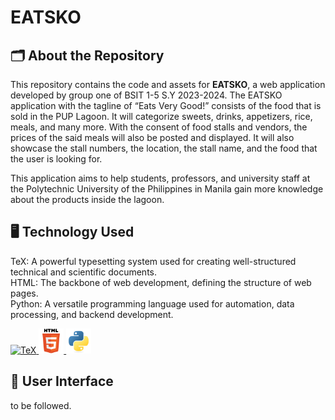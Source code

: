 # EATSKO

## 🗂️ About the Repository

This repository contains the code and assets for **EATSKO**, a web application developed by group one of BSIT 1-5 S.Y 2023-2024. The EATSKO application with the tagline of “Eats Very Good!” consists of the food that is sold in the PUP Lagoon. It will categorize sweets, drinks, appetizers, rice, meals, and many more. With the consent of food stalls and vendors, the prices of the said meals will also be posted and displayed. It will also showcase the stall numbers, the location, the stall name, and the food that the user is looking for.

This application aims to help students, professors, and university staff at the Polytechnic University of the Philippines in Manila gain more knowledge about the products inside the lagoon.

## 🖥️ Technology Used

TeX: A powerful typesetting system used for creating well-structured technical and scientific documents.  
HTML: The backbone of web development, defining the structure of web pages.  
Python: A versatile programming language used for automation, data processing, and backend development.  

<p align="left">
    <a href="https://www.latex-project.org/" target="_blank" rel="noreferrer">
        <img src="https://upload.wikimedia.org/wikipedia/commons/9/92/LaTeX_logo.svg" alt="TeX" width="40" height="40"/>
    </a>
    <a href="https://www.w3.org/html/" target="_blank" rel="noreferrer">
        <img src="https://raw.githubusercontent.com/devicons/devicon/master/icons/html5/html5-original-wordmark.svg" alt="HTML" width="40" height="40"/>
    </a>
    <a href="https://www.python.org/" target="_blank" rel="noreferrer">
        <img src="https://raw.githubusercontent.com/devicons/devicon/master/icons/python/python-original.svg" alt="Python" width="40" height="40"/>
    </a>
</p>

## 📱 User Interface

to be followed.

